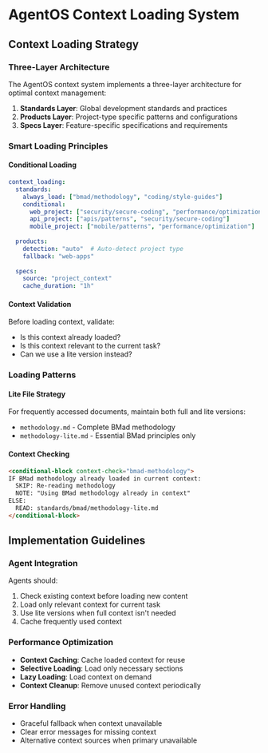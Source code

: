 # AgentOS Context Loading System

## Context Loading Strategy

### Three-Layer Architecture
The AgentOS context system implements a three-layer architecture for optimal context management:

1. **Standards Layer**: Global development standards and practices
2. **Products Layer**: Project-type specific patterns and configurations
3. **Specs Layer**: Feature-specific specifications and requirements

### Smart Loading Principles

#### Conditional Loading
```yaml
context_loading:
  standards:
    always_load: ["bmad/methodology", "coding/style-guides"]
    conditional:
      web_project: ["security/secure-coding", "performance/optimization"]
      api_project: ["apis/patterns", "security/secure-coding"]
      mobile_project: ["mobile/patterns", "performance/optimization"]
  
  products:
    detection: "auto"  # Auto-detect project type
    fallback: "web-apps"
    
  specs:
    source: "project_context"
    cache_duration: "1h"
```

#### Context Validation
Before loading context, validate:
- Is this context already loaded?
- Is this context relevant to the current task?
- Can we use a lite version instead?

### Loading Patterns

#### Lite File Strategy
For frequently accessed documents, maintain both full and lite versions:
- `methodology.md` - Complete BMad methodology
- `methodology-lite.md` - Essential BMad principles only

#### Context Checking
```markdown
<conditional-block context-check="bmad-methodology">
IF BMad methodology already loaded in current context:
  SKIP: Re-reading methodology
  NOTE: "Using BMad methodology already in context"
ELSE:
  READ: standards/bmad/methodology-lite.md
</conditional-block>
```

## Implementation Guidelines

### Agent Integration
Agents should:
1. Check existing context before loading new content
2. Load only relevant context for current task
3. Use lite versions when full context isn't needed
4. Cache frequently used context

### Performance Optimization
- **Context Caching**: Cache loaded context for reuse
- **Selective Loading**: Load only necessary sections
- **Lazy Loading**: Load context on demand
- **Context Cleanup**: Remove unused context periodically

### Error Handling
- Graceful fallback when context unavailable
- Clear error messages for missing context
- Alternative context sources when primary unavailable